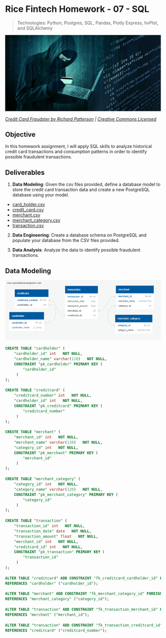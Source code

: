 # Rice Fintech Homework - 07 - SQL
> Technologies: Python, Postgres, SQL, Pandas, Plotly Express, hvPlot, and SQLAlchemy

![Credit card fraudster](Assignment-07-SQL/Instructions/Images/credit_card_fraudster.jpg)

*[Credit Card Fraudster by Richard Patterson](https://www.flickr.com/photos/136770128@N07/42252105582/) | [Creative Commons Licensed](https://creativecommons.org/licenses/by/2.0/)*

## Objective

In this homework assignment, I will apply SQL skills to analyze historical credit card transactions and consumption patterns in order to identify possible fraudulent transactions.

## Deliverables

1. **Data Modeling**:
Given the csv files provided, define a database model to store the credit card transaction data and create a new PostgreSQL database using your model.

* [card_holder.csv](Assignment-07-SQL/Instructions/Data/card_holder.csv)
* [credit_card.csv](Assignment-07-SQL/Instructions/Data/credit_card.csv)
* [merchant.csv](Assignment-07-SQL/Instructions/Data/merchant.csv)
* [merchant_category.csv](Assignment-07-SQL/Instructions/Data/merchant_category.csv)
* [transaction.csv](Assignment-07-SQL/Instructions/Data/transaction.csv)

2. **Data Engineering**: 
Create a database schema on PostgreSQL and populate your database from the CSV files provided.

3. **Data Analysis**: 
Analyze the data to identify possible fraudulent transactions.

## Data Modeling

![ERD](assets/QuickDBD-export.png)

``` sql
CREATE TABLE "cardholder" (
    "cardholder_id" int   NOT NULL,
    "cardholder_name" varchar(120)   NOT NULL,
    CONSTRAINT "pk_cardholder" PRIMARY KEY (
        "cardholder_id"
     )
);

CREATE TABLE "creditcard" (
    "creditcard_number" int   NOT NULL,
    "cardholder_id" int   NOT NULL,
    CONSTRAINT "pk_creditcard" PRIMARY KEY (
        "creditcard_number"
     )
);

CREATE TABLE "merchant" (
    "merchant_id" int   NOT NULL,
    "merchant_name" varchar(120)   NOT NULL,
    "category_id" int   NOT NULL,
    CONSTRAINT "pk_merchant" PRIMARY KEY (
        "merchant_id"
     )
);

CREATE TABLE "merchant_category" (
    "category_id" int   NOT NULL,
    "category_name" varchar(120)   NOT NULL,
    CONSTRAINT "pk_merchant_category" PRIMARY KEY (
        "category_id"
     )
);

CREATE TABLE "transaction" (
    "transaction_id" int   NOT NULL,
    "transaction_date" date   NOT NULL,
    "transaction_amount" float   NOT NULL,
    "merchant_id" int   NOT NULL,
    "creditcard_id" int   NOT NULL,
    CONSTRAINT "pk_transaction" PRIMARY KEY (
        "transaction_id"
     )
);

ALTER TABLE "creditcard" ADD CONSTRAINT "fk_creditcard_cardholder_id" FOREIGN KEY("cardholder_id")
REFERENCES "cardholder" ("cardholder_id");

ALTER TABLE "merchant" ADD CONSTRAINT "fk_merchant_category_id" FOREIGN KEY("category_id")
REFERENCES "merchant_category" ("category_id");

ALTER TABLE "transaction" ADD CONSTRAINT "fk_transaction_merchant_id" FOREIGN KEY("merchant_id")
REFERENCES "merchant" ("merchant_id");

ALTER TABLE "transaction" ADD CONSTRAINT "fk_transaction_creditcard_id" FOREIGN KEY("creditcard_id")
REFERENCES "creditcard" ("creditcard_number");

```